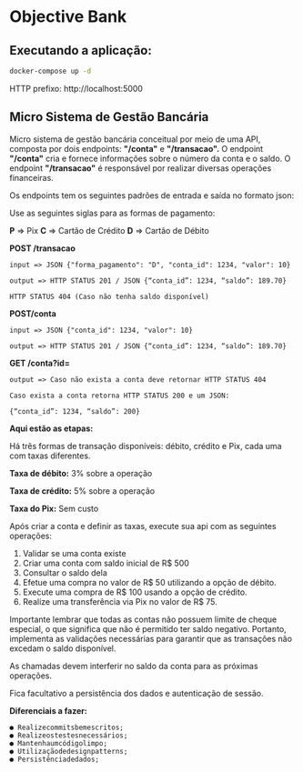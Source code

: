 # Objective Bank

## Executando a aplicação:
```bash
docker-compose up -d
```
HTTP prefixo: http://localhost:5000


## Micro Sistema de Gestão Bancária

Micro sistema de gestão bancária conceitual por meio de uma API, composta por dois endpoints:
**"/conta"** e **"/transacao".** O endpoint **"/conta"** cria e fornece informações sobre o número da conta e o saldo. O endpoint **"/transacao"** é responsável por realizar diversas operações financeiras.

Os endpoints tem os seguintes padrões de entrada e saída no formato json:

Use as seguintes siglas para as formas de pagamento:

**P** => Pix
**C** => Cartão de Crédito
**D** => Cartão de Débito

**POST /transacao**

```
input => JSON {"forma_pagamento": "D", "conta_id": 1234, "valor": 10}
```
```
output => HTTP STATUS 201 / JSON {“conta_id”: 1234, “saldo”: 189.70}
```
```
HTTP STATUS 404 (Caso não tenha saldo disponível)
```
**POST/conta**

```
input => JSON {"conta_id": 1234, "valor": 10}
```
```
output => HTTP STATUS 201 / JSON {“conta_id”: 1234, “saldo”: 189.70}
```
**GET /conta?id=**

```
output => Caso não exista a conta deve retornar HTTP STATUS 404
```
```
Caso exista a conta retorna HTTP STATUS 200 e um JSON:
```
```
{“conta_id”: 1234, “saldo”: 200}
```

**Aqui estão as etapas:**

Há três formas de transação disponíveis: débito, crédito e Pix, cada uma com taxas diferentes.

**Taxa de débito:** 3% sobre a operação

**Taxa de crédito:** 5% sobre a operação

**Taxa do Pix:** Sem custo

Após criar a conta e definir as taxas, execute sua api com as seguintes operações:

1. Validar se uma conta existe
2. Criar uma conta com saldo inicial de R$ 500
3. Consultar o saldo dela
4. Efetue uma compra no valor de R$ 50 utilizando a opção de débito.
5. Execute uma compra de R$ 100 usando a opção de crédito.
6. Realize uma transferência via Pix no valor de R$ 75.

Importante lembrar que todas as contas não possuem limite de cheque especial, o que significa que não é permitido ter saldo negativo. Portanto, implementa as validações necessárias para garantir que as transações não excedam o saldo disponível.

As chamadas devem interferir no saldo da conta para as próximas operações.

Fica facultativo a persistência dos dados e autenticação de sessão.

**Diferenciais a fazer:**

```
● Realizecommitsbemescritos;
● Realizeostestesnecessários;
● Mantenhaumcódigolimpo;
● Utilizaçãodedesignpatterns;
● Persistênciadedados;
```

